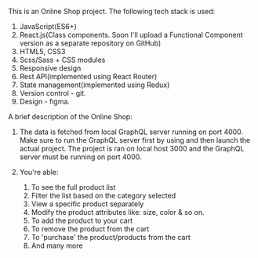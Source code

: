 This is an Online Shop project. The following tech stack is used:
1. JavaScript(ES6+)
2. React.js(Class components. Soon I'll upload a Functional Component version as a separate repository on GitHub)
3. HTML5, CSS3
4. Scss/Sass + CSS modules
5. Responsive design
6. Rest API(implemented using React Router)
7. State management(implemented using Redux)
8. Version control - git.
9. Design - figma.

A brief description of the Online Shop:

1. The data is fetched from local GraphQL server running on port 4000.
Make sure to run the GraphQL server first by using and then launch the actual project. The project is ran on local host 3000 and the 
GraphQL server must be running on port 4000.

2. You're able:
    1. To see the full product list
    2. Filter the list based on the category selected
    3. View a specific product separately
    4. Modify the product attributes like: size, color & so on.
    5. To add the product to your cart
    6. To remove the product from the cart
    7. To 'purchase' the product/products from the cart
    8. And many more

